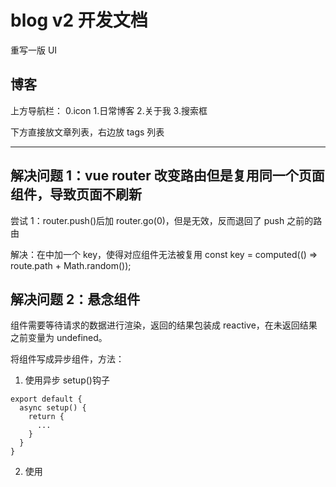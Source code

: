 # blog v2 开发文档

重写一版 UI

## 博客

上方导航栏： 0.icon 1.日常博客 2.关于我 3.搜索框

下方直接放文章列表，右边放 tags 列表

---

## 解决问题 1：vue router 改变路由但是复用同一个页面组件，导致页面不刷新

尝试 1：router.push()后加 router.go(0)，但是无效，反而退回了 push 之前的路由

解决：在<RouterView/>中加一个 key，使得对应组件无法被复用
<RouterView :key="key" />
const key = computed(() => route.path + Math.random());

## 解决问题 2：悬念组件<Suspense>

组件需要等待请求的数据进行渲染，返回的结果包装成 reactive，在未返回结果之前变量为 undefined。

将组件写成异步组件，方法：

1. 使用异步 setup()钩子

```
export default {
  async setup() {
    return {
      ...
    }
  }
}
```

2. 使用<script setup>语法糖时，顶层作用域的 await 可直接将组件变为异步组件。

```
<script setup>
const res = await fetch(...)
</script>
```

使用悬念组件：在异步组件加载完之前会显示 #fallback 里的内容，加载完之后渲染异步组件

```
<Suspense>
  <AsyncComponent />

  <template #fallback>
    Loading...
  </template>
</Suspense>
```

## 解决问题 3：复用底部侧边按钮 bar

外部调用者传入参数进行样式调整

文章页使用：
利用 slot 插槽扩展特有的目录显示隐藏按钮

## 解决问题 4：tags 从一条 string 变为 string[]

## 解决问题 5：scss 实现主题颜色更换

一个比较简单的做法，使用@mixin 解决

```
两个主题有两个不同变量
$w-bg-color: rgb(255, 255, 255);
$b-bg-color: rgb(15, 15, 15);

@mixin可以通过传参设置一个无主题时的默认值
判断条件变量data-theme，设置不同颜色变量

@mixin bg-color($color) {
  background-color: $color;
  [data-theme="white"] & {
    background-color: $w-bg-color;
  }
  [data-theme="black"] & {
    background-color: $b-bg-color;
  }
}

实际使用 scss 文件中：
  @include bg-color($w-bg-color);

修改主题 js 代码：
const onClickChangeTheme = () => {
  // theme 作为主题的标识 ref 变量
  theme.value = theme.value === "white" ? "black" : "white";
  // 通过setAttribute设置data-theme主题进行切换
  document.documentElement.setAttribute("data-theme", theme.value);
};

可以配合localStorage实现本地保存主题
```

## 解决 highlight.js 控制台警告未转义的 html

直接禁止警告，main.ts 配置里加一项 ignoreUnescapedHTML: true

hljs.configure({ languages: ["javascript"], ignoreUnescapedHTML: true });

## feat:搜索栏扩展搜索功能

支持搜索文章标题和 tags，支持正则表达式搜索

## feat:diary 页 header 无限翻页效果

一个宽度 100vw 的框，内部放多页内容，不要使用 css 默认的 overflow: scroll，自己定义 mouse 事件和 touch 事件来控制内部多页内容的跟随事件滚动

实现无限翻动的效果：类似于轮播图，在序列的两端加两页另一端的页面，在翻动到边缘页之后再静默跳转到另一端内容相同的页面，这样子可以是实现无限滚动。

需要注意如果用户翻动过快，在翻到尽头还没来得及静默跳转页面时，用户再次翻动，依然可能回超出，需要在 mousedown 事件就进行判断是否在序列末尾，如果是的话此时及时跳转，移动端的话就是 touchstart 事件。

## css transition 分别控制多个属性不同的过度

transiton 一项，多个不同属性之间分别写完整，再用 , 分隔

transition: transform 0.8s ease, color 0.2s ease, border 0.2s ease;

## 字体分包

字体文件过大，加载速度慢，导致页面体验不佳

使用字体分包，利用 unicode-range 属性，将一个几 m 的字体文件划分为比如 100 多个文件，先加载完的部分字体先显示对应字体，一般不需要加载完原本的整个字体包就能显示完一篇文章的所有文字，速度将会提升非常多。

翻了别人的博客的源代码，恍然大悟，其实直接调用第三方字体托管的 css 文件就行了，比如 fonts.googleapis.com，字体问题就完美解决了，不需要自己考虑操作分割和托管字体文件。

## 抽离组件：拖动框

在播放进度条和音量条都需要复用这个百分比拖动框组件

组件内搞定所有样式和交互效果，
父组件与其通过 progress 百分比数据通信，
父组件通过 watch progress 来控制 player 的进度
子组件通过 watch progress 来显示样式，同时拖动时 emit 修改 progress

搞了两三个小时，拖动框组件的每个函数逻辑都要判断横向还是竖向分两种情况写，竖向的样式也完全重写，代码基本没得复用，代码量乘 2 ，感觉复用这个组件代价有点大。。。

### 解决移动端拖动框的适配， touch 事件模拟 offset

pc 端的 mouse 事件对象 e 可以通过属性 e.clientX/Y 得到点击位置相对于视口的坐标， 属性 e.offsetX/Y 能得到点击位置相对于该元素左上角的偏移距离坐标。

但是在移动端 touch 事件中，事件对象并没有提供 offsetX/Y 属性。

首先，移动端事件对象 e 有几个属性能得到触摸 touch 信息，分别是：

1. e.touches : 在手机上的所有触点信息

2. e.changeTouches: 跟当前事件相关的所有触点信息

3. e.targetTouches：作用在当前元素上的所有触点信息

简单起见，这里直接使用 touches[0] 得到触摸信息 touch。

触摸信息 touch 有以下几个关于位置坐标的属性：

1. clientX Y 相对于视口的坐标

2. pageX Y 相对于页面左上角原点的坐标

3. screenX Y 相对于屏幕的坐标标

这几个元素都并不能直接得到触摸位置相对于当前元素的偏移距离。

想法是获得当前元素相对视口的距离，再与触摸位置相对视口的坐标相减。

那么可以通过 e.target 或者直接获取当前 DOM 元素，通过 getBoundingClientRect() 得到相对视口的距离。

如果一开始没想起 getBoundingClientRect() 这个方法也不要紧，e.target 存在 offsetTop 和 offsetLeft 属性。这两个属性可以得到当前元素的位置偏移，但是这个偏移并不是它相对于视口的偏移，而是相对于该子元素最近的进行过定位的父元素的偏移。而这个父元素可以通过 offsetParent 得到。

而这个父元素也存在 offsetTop 和 offsetLeft 属性，递归下去最终的根元素的 offsetParent 属性为 null。

那么我们只需要一路追踪所有的相对定位父元素，得到所有的 offset 偏移并相加，最终得到的就是当前元素相对根元素（也就等于相对视口 client）的偏移，记作 myOffset。

那么将触摸位置相对于视口的坐标 clientX 与 myOffset 相减就能得到触摸位置相对于当前元素的偏移 offsetX。

```
  // const _clientY = progressBar.value.getBoundingClientRect().top;
  // 奇怪的做法又增加了 😋
  let _clientY = 0;
  let node = e.target;
  while (node) {
    _clientY += node.offsetTop;
    node = node.offsetParent;
  }
  const offsetY = e.touches[0].clientY - _clientY;
  console.log(offsetY);

```

## 2023/6/25 神奇的 nginx 缓存问题

之前一时脑子抽了，给所有返回的静态资源都添加了缓存响应头 Cache-Control: max-age=600000

后来去掉了，宝塔面板里设置 Cache-Control: no-cache, no-store, must-revalidate，还把浏览器清除了一遍缓存。但是缓存依旧存在，缓存不知道被存到了哪里，可能存到了虚空中。

甚至宝塔面板里把网站停止运行，其它没有缓存的 url 都变成了 502，唯独这个缓存的 https://blog.raxskle.fun/tech/1 依旧能返回东西。。。

发现响应头中 X-cache 值为 HIT，估计是 nginx 缓存了这个 url，放弃折腾

想到一个办法，直接在 url 的 querystring 带一个时间戳，这样每次访问就都能避免缓存了
